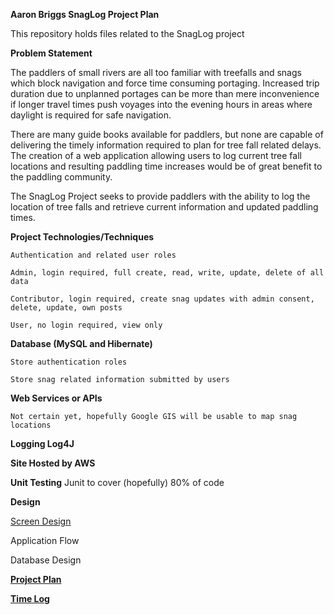 **Aaron Briggs SnagLog Project Plan**

This repository holds files related to the SnagLog project

**Problem Statement**

The paddlers of small rivers are all too familiar with treefalls and snags which block navigation and force time consuming portaging. Increased trip duration due to unplanned portages can be more than mere inconvenience if longer travel times push voyages into the evening hours in areas where daylight is required for safe navigation.

There are many guide books available for paddlers, but none are capable of delivering the timely information required to plan for tree fall related delays. The creation of a web application allowing users to log current tree fall locations and resulting paddling time increases would be of great benefit to the paddling community.

The SnagLog Project seeks to provide paddlers with the ability to log the location of tree falls and retrieve current information
and updated paddling times.  

**Project Technologies/Techniques**

    Authentication and related user roles

    Admin, login required, full create, read, write, update, delete of all data

    Contributor, login required, create snag updates with admin consent, delete, update, own posts

    User, no login required, view only

**Database (MySQL and Hibernate)**

    Store authentication roles

    Store snag related information submitted by users

 **Web Services or APIs**

    Not certain yet, hopefully Google GIS will be usable to map snag locations

 **Logging Log4J**

 **Site Hosted by AWS**

 **Unit Testing** Junit to cover (hopefully) 80% of code

**Design**

[Screen Design](https://github.com/abriggs3/snagLog/tree/master/images)

Application Flow

Database Design

[**Project Plan**](https://github.com/abriggs3/snagLog/blob/master/ProjectPlan.md)

[**Time Log**](https://github.com/abriggs3/snagLog/blob/master/TimeLog.md)